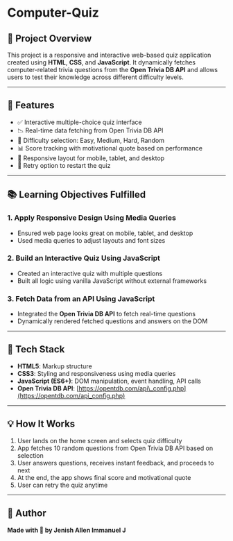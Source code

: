 # Computer-Quiz

## 🌟 Project Overview

This project is a responsive and interactive web-based quiz application created using **HTML**, **CSS**, and **JavaScript**. It dynamically fetches computer-related trivia questions from the **Open Trivia DB API** and allows users to test their knowledge across different difficulty levels.

---

## 🔧 Features

* ✅ Interactive multiple-choice quiz interface
* 📉 Real-time data fetching from Open Trivia DB API
* 🔹 Difficulty selection: Easy, Medium, Hard, Random
* 📊 Score tracking with motivational quote based on performance
* 🌟 Responsive layout for mobile, tablet, and desktop
* 🔄 Retry option to restart the quiz

---

## 📚 Learning Objectives Fulfilled

### 1. Apply Responsive Design Using Media Queries

* Ensured web page looks great on mobile, tablet, and desktop
* Used media queries to adjust layouts and font sizes

### 2. Build an Interactive Quiz Using JavaScript

* Created an interactive quiz with multiple questions
* Built all logic using vanilla JavaScript without external frameworks

### 3. Fetch Data from an API Using JavaScript

* Integrated the **Open Trivia DB API** to fetch real-time questions
* Dynamically rendered fetched questions and answers on the DOM

---

## 📄 Tech Stack

* **HTML5**: Markup structure
* **CSS3**: Styling and responsiveness using media queries
* **JavaScript (ES6+)**: DOM manipulation, event handling, API calls
* **Open Trivia DB API**: [https://opentdb.com/api\_config.php](https://opentdb.com/api_config.php)

---

## 💡 How It Works

1. User lands on the home screen and selects quiz difficulty
2. App fetches 10 random questions from Open Trivia DB API based on selection
3. User answers questions, receives instant feedback, and proceeds to next
4. At the end, the app shows final score and motivational quote
5. User can retry the quiz anytime

---

## 👤 Author

**Made with 💙 by Jenish Allen Immanuel J**

